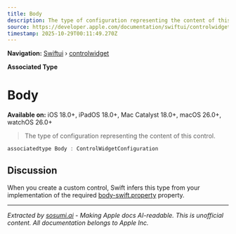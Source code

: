 ```yaml
---
title: Body
description: The type of configuration representing the content of this control.
source: https://developer.apple.com/documentation/swiftui/controlwidget/body-swift.associatedtype
timestamp: 2025-10-29T00:11:49.270Z
---
```


**Navigation:** [Swiftui](/documentation/swiftui) › [controlwidget](/documentation/swiftui/controlwidget)

**Associated Type**

# Body

**Available on:** iOS 18.0+, iPadOS 18.0+, Mac Catalyst 18.0+, macOS 26.0+, watchOS 26.0+

> The type of configuration representing the content of this control.

```swift
associatedtype Body : ControlWidgetConfiguration
```

## Discussion

When you create a custom control, Swift infers this type from your implementation of the required [body-swift.property](/documentation/swiftui/controlwidget/body-swift.property) property.

---

*Extracted by [sosumi.ai](https://sosumi.ai) - Making Apple docs AI-readable.*
*This is unofficial content. All documentation belongs to Apple Inc.*
